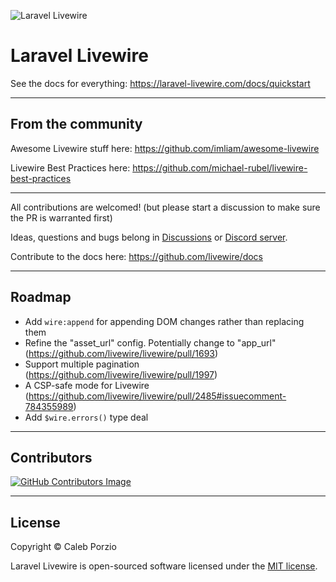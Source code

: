 ![Laravel Livewire](https://avatars.githubusercontent.com/u/51960834?s=100)
# Laravel Livewire

See the docs for everything: https://laravel-livewire.com/docs/quickstart

---
## From the community

Awesome Livewire stuff here: https://github.com/imliam/awesome-livewire

Livewire Best Practices here: https://github.com/michael-rubel/livewire-best-practices

---
All contributions are welcomed! (but please start a discussion to make sure the PR is warranted first)

Ideas, questions and bugs belong in [Discussions](https://github.com/livewire/livewire/discussions) or [Discord server](https://discord.gg/livewire).

Contribute to the docs here: https://github.com/livewire/docs

---
## Roadmap
* Add `wire:append` for appending DOM changes rather than replacing them
* Refine the "asset_url" config. Potentially change to "app_url" (https://github.com/livewire/livewire/pull/1693)
* Support multiple pagination (https://github.com/livewire/livewire/pull/1997)
* A CSP-safe mode for Livewire (https://github.com/livewire/livewire/pull/2485#issuecomment-784355989)
* Add `$wire.errors()` type deal

---
## Contributors
[![GitHub Contributors Image](https://contrib.rocks/image?repo=livewire/livewire)](https://github.com/livewire/livewire/graphs/contributors)

---
## License

Copyright © Caleb Porzio

Laravel Livewire is open-sourced software licensed under the [MIT license](LICENSE.md).
